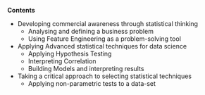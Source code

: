 **Contents**

- Developing commercial awareness through statistical thinking
    - Analysing and defining a business problem
    - Using Feature Engineering as a problem-solving tool
- Applying Advanced statistical techniques for data science
    - Applying Hypothesis Testing
    - Interpreting Correlation
    - Building Models and interpreting results
- Taking a critical approach to selecting statistical techniques
    - Applying non-parametric tests to a data-set
  
